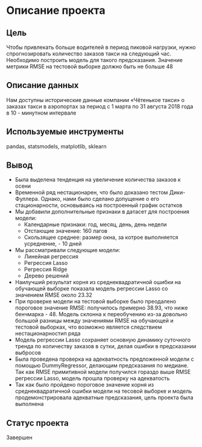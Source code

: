 # Описание проекта
## Цель
Чтобы привлекать больше водителей в период пиковой нагрузки, нужно спрогнозировать количество заказов такси на следующий час. Необходимо построить модель для такого предсказания. Значение метрики RMSE на тестовой выборке должно быть не больше 48

## Описание данных
Нам доступны исторические данные компании «Чётенькое такси» о заказах такси в аэропортах за период с 1 марта по 31 августа 2018 года в 10 - минутном интервале

## Используемые инструменты
pandas, statsmodels, matplotlib, sklearn

## Вывод
- Была выделена тенденция на увеличение количества заказов к осени
- Временной ряд нестационарен, что было доказано тестом Дики-Фуллера. Однако, нами было сделано допущение о его стационарности, основываясь на построенный график остатков
- Мы добавили дополнительные признаки в датасет для построения модели:
  - Календарные признаки: год, месяц, день, день недели
  - Отстающие значение: 160 лагов
  - Скользящее среднее: размер окна, за котрое выполняется усреднение, - 10 дней
- Мы рассматривали следующие модели:
   - Линейная регрессия
   - Регрессия Lasso
   - Регрессия Ridge
   - Дерево решений
- Наилучший результат корня из среднеквадратичной ошибки на обучающей выборке показала модель регрессии Lasso со значением RMSE около 23.32
- При проверке модели на тестовой выборке было преодалено пороговое значение RMSE: получилось примерно 38.93, что ниже бенчмарка - 48. Модель склонна к переобучению из-за довольно большой разницы между значениями RMSE на обучающей и тестовой выборках, что возможно является следствием нестационарностип ряда
- Модель регрессии Lasso сохраняет основную динамику суточного тренда по количеству заказов в сутки, делая ошибки в предсказании выбросов
- Была проведена проверка на адекватность предложенной модели с помощью DummyRegressor, делающим предсказания по медиане. Так как RMSE примитивной модели получился гораздо выше RMSE регрессии Lasso, модель прошла проверку на адекватость
- Так как было пройдено пороговое значение корня из среднеквадратичной ошибки модели на тесовой выборке и модель продемонстрировала адекватные предсказания, цель проекта была выполнена

## Статус проекта
Завершен

